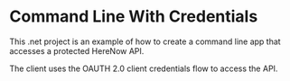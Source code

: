 # Command Line With Credentials

This .net project is an example of how to create a command line app that accesses a protected HereNow API. 

The client uses the OAUTH 2.0 client credentials flow to access the API. 